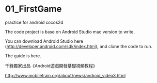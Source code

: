 # 01_FirstGame
practice for android cocos2d

The code project is base on Android Studio mac version to write.

You can download Android Studio here (http://developer.android.com/sdk/index.html), and clone the code to run.

The guide is here.

千鋒獨家出品《Android遊戲開發基礎視頻教程》

http://www.mobiletrain.org/about/news/android_video3.html
